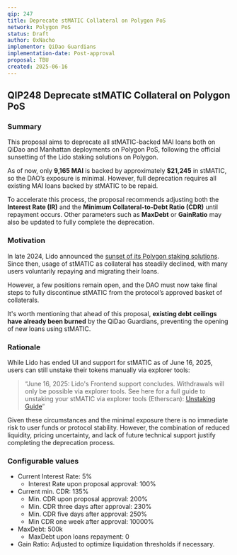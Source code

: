 ```yaml
---
qip: 247
title: Deprecate stMATIC Collateral on Polygon PoS
network: Polygon PoS
status: Draft
author: 0xNacho
implementor: QiDao Guardians
implementation-date: Post-approval
proposal: TBU
created: 2025-06-16
---
```


## **QIP248 Deprecate stMATIC Collateral on Polygon PoS**

### **Summary**

This proposal aims to deprecate all stMATIC-backed MAI loans both on QiDao and Manhattan deployments on Polygon PoS, following the official sunsetting of the Lido staking solutions on Polygon.

As of now, only **9,165 MAI** is backed by approximately **$21,245** in stMATIC, so the DAO’s exposure is minimal. However, full deprecation requires all existing MAI loans backed by stMATIC to be repaid.

To accelerate this process, the proposal recommends adjusting both the **Interest Rate (IR)** and the **Minimum Collateral-to-Debt Ratio (CDR)** until repayment occurs. Other parameters such as **MaxDebt** or **GainRatio** may also be updated to fully complete the deprecation.
### **Motivation**

In late 2024, Lido announced the [sunset of its Polygon staking solutions](https://blog.lido.fi/lido-on-polygon-sunset/). Since then, usage of stMATIC as collateral has steadily declined, with many users voluntarily repaying and migrating their loans. 

However, a few positions remain open, and the DAO must now take final steps to fully discontinue stMATIC from the protocol’s approved basket of collaterals. 

It's worth mentioning that ahead of this proposal, **existing debt ceilings have already been burned** by the QiDao Guardians, preventing the opening of new loans using stMATIC.
### **Rationale**

While Lido has ended UI and support for stMATIC as of June 16, 2025, users can still unstake their tokens manually via explorer tools:

> “June 16, 2025: Lido's Frontend support concludes. Withdrawals will only be possible via explorer tools. See here for a full guide to unstaking your stMATIC via explorer tools (Etherscan): [Unstaking Guide](https://help.lido.fi/en/articles/11516998-guide-withdrawing-stmatic-for-matic)”

Given these circumstances and the minimal exposure there is no immediate risk to user funds or protocol stability. However, the combination of reduced liquidity, pricing uncertainty, and lack of future technical support justify completing the deprecation process.

### **Configurable values**

* Current Interest Rate: 5% 
  * Interest Rate upon proposal approval: 100% 
* Current min. CDR: 135%  
  * Min. CDR upon proposal approval: 200%  
  * Min. CDR three days after approval: 230%  
  * Min. CDR five days after approval: 250%  
  * Min CDR one week after approval: 10000%  
* MaxDebt: 500k  
  * MaxDebt upon loans repayment: 0  
* Gain Ratio: Adjusted to optimize liquidation thresholds if necessary.
